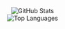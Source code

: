 <div align="center">
  <img src="https://github-readme-stats.vercel.app/api?username=weiwang0305&show_icons=true&theme=dark" alt="GitHub Stats" />
</div>
<div align="center">
  <img src="https://github-readme-stats.vercel.app/api/top-langs/?username=weiwang0305" alt="Top Languages" />
</div>
